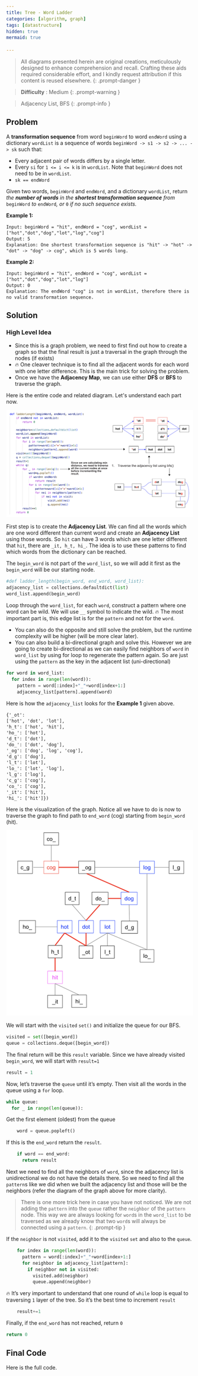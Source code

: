 ```yaml
---
title: Tree - Word Ladder
categories: [algorithm, graph]
tags: [datastructure]
hidden: true
mermaid: true

---
```


> All diagrams presented herein are original creations, meticulously designed to enhance comprehension and recall. Crafting these aids required considerable effort, and I kindly request attribution if this content is reused elsewhere.
{: .prompt-danger }

> **Difficulty** :  Medium
{: .prompt-warning }

> Adjacency List, BFS
{: .prompt-info }

## Problem

A **transformation sequence** from word `beginWord` to word `endWord` using a dictionary `wordList` is a sequence of words `beginWord -> s1 -> s2 -> ... -> sk` such that:

- Every adjacent pair of words differs by a single letter.
- Every `si` for `1 <= i <= k` is in `wordList`. Note that `beginWord` does not need to be in `wordList`.
- `sk == endWord`

Given two words, `beginWord` and `endWord`, and a dictionary `wordList`, return *the **number of words** in the **shortest transformation sequence** from* `beginWord` *to* `endWord`*, or* `0` *if no such sequence exists.*

**Example 1:**

```
Input: beginWord = "hit", endWord = "cog", wordList = ["hot","dot","dog","lot","log","cog"]
Output: 5
Explanation: One shortest transformation sequence is "hit" -> "hot" -> "dot" -> "dog" -> cog", which is 5 words long.
```

**Example 2:**

```
Input: beginWord = "hit", endWord = "cog", wordList = ["hot","dot","dog","lot","log"]
Output: 0
Explanation: The endWord "cog" is not in wordList, therefore there is no valid transformation sequence.
```

## Solution

### High Level Idea

- Since this is a graph problem, we need to first find out how to create a graph so that the final result is just a traversal in the graph through the nodes (if exists)
- :fire: One cleaver technique is to find all the adjacent words for each word with one letter difference. This is the main trick for solving the problem.
- Once we have the **Adjacency Map**, we can use either **DFS** or **BFS** to traverse the graph.

Here is the entire code and related diagram. Let's understand each part now.

![image-20240421124957771](../assets/img/image-20240421124957771.png)

First step is to create the **Adjacency List**. We can find all the words which are one word different than current word and create an **Adjacency List** using those words. So `hit` can have 3 words which are one letter different that `hit`, there are  `_it, h_t, hi_`.  The idea is to use these patterns to find which words from the dictionary can be reached.

The `begin_word` is not part of the `word_list`, so we will add it first as the `begin_word` will be our starting node.

```python
#def ladder_length(begin_word, end_word, word_list):
adjacency_list = collections.defaultdict(list)
word_list.append(begin_word)
```

Loop through the `word_list`, for each `word`, construct a pattern where one word can be wild. We will use `__` symbol to indicate the wild. :fire: The most important part is, this edge list is for the `pattern` and not for the `word`. 

- You can also do the opposite and still solve the problem, but the runtime complexity will be higher (will be more clear later).   
- You can also build a bi-directional graph and solve this. However we are going to create bi-directional as we can easily find neighbors of `word` in `word_list` by using for loop to regenerate the pattern again. So are just using the `pattern` as the key in the adjacent list (uni-directional)

```python
for word in word_list:
  for index in range(len(word)):
    pattern = word[:index]+"_"+word[index+1:]
    adjacency_list[pattern].append(word)
```

Here is how the `adjacency_list` looks for the **Example 1** given above.

```
{'_ot': 
['hot', 'dot', 'lot'], 
'h_t': ['hot', 'hit'], 
'ho_': ['hot'], 
'd_t': ['dot'], 
'do_': ['dot', 'dog'], 
'_og': ['dog', 'log', 'cog'], 
'd_g': ['dog'], 
'l_t': ['lot'], 
'lo_': ['lot', 'log'], 
'l_g': ['log'], 
'c_g': ['cog'], 
'co_': ['cog'], 
'_it': ['hit'], 
'hi_': ['hit']})
```

Here is the visualization of the graph. Notice all we have to do is now to traverse the graph to find path to `end_word` (cog) starting from `begin_word` (hit). 

<img src="../assets/img/image-20240421171412867.png" alt="image-20240421171412867" style="zoom:50%;" />

We will start with the `visited` `set()` and initialize the queue for our BFS.

```python
visited = set([begin_word])
queue = collections.deque([begin_word])
```

The final return will be this `result` variable. Since we have already visited `begin_word`, we will start with `result=1`

```python
result = 1
```

Now, let’s traverse the `queue` until it’s empty. Then visit all the words in the queue using a `for` loop. 

```python 
while queue:
  for _ in range(len(queue)):     
```

Get the first element (oldest) from the queue

```python
    word = queue.popleft()    
```

If this is the `end_word` return the `result`.

```python
    if word == end_word:
      return result
```

Next we need to find all the neighbors of `word`, since the adjacency list is unidirectional we do not have the details there. So we need to find all the `pattern`s like we did when we built the adjacency list and those will be the neighbors (refer the diagram of the graph above for more clarity). 

> There is one more trick here in case you have not noticed. We are not adding the `pattern` into the `queue` rather the `neighbor` of the `pattern` node. This way we are always looking for `word`s in the `word_list` to be traversed as we already know that two `word`s will always be connected using a `pattern`.
{: .prompt-tip }

If the `neighbor` is not `visited`, add it to the `visited` `set` and also to the `queue`.

```python
    for index in range(len(word)):
      pattern = word[:index]+"_"+word[index+1:]
      for neighbor in adjacency_list[pattern]:
        if neighbor not in visited:
          visited.add(neighbor)
          queue.append(neighbor)
```

:fire: It’s very important to understand that one round of `while` loop is equal to traversing `1` layer of the tree. So it’s the best time to increment `result`

```python
    result+=1
```

Finally, if the `end_word` has not reached, return `0`

```python
return 0
```

## Final Code

Here is the full code.

```python

        


```



